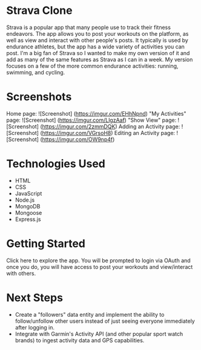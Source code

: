 # Strava Clone

Strava is a popular app that many people use to track their fitness endeavors. The app allows you to post your workouts on the platform, as well as view and interact with other people's posts. It typically is used by endurance athletes, but the app has a wide variety of activities you can post. I'm a big fan of Strava so I wanted to make my own version of it and add as many of the same features as Strava as I can in a week. My version focuses on a few of the more common endurance activities: running, swimming, and cycling.

# Screenshots
Home page:
![Screenshot] (https://imgur.com/EHhNpnd)
"My Activities" page:
![Screenshot] (https://imgur.com/LlgzAaf)
"Show View" page:
![Screenshot] (https://imgur.com/2zmmDQK)
Adding an Activity page:
![Screenshot] (https://imgur.com/VGrsoH8)
Editing an Activity page:
![Screenshot] (https://imgur.com/OW9np4f)

# Technologies Used
- HTML
- CSS
- JavaScript
- Node.js
- MongoDB
- Mongoose
- Express.js

# Getting Started
Click here to explore the app. 
You will be prompted to login via OAuth and once you do, you will have access to post your workouts and view/interact with others.

# Next Steps
- Create a "followers" data entity and implement the ability to follow/unfollow other users instead of just seeing everyone immediately after logging in.
- Integrate with Garmin's Activity API (and other popular sport watch brands) to ingest activity data and GPS capabilities.